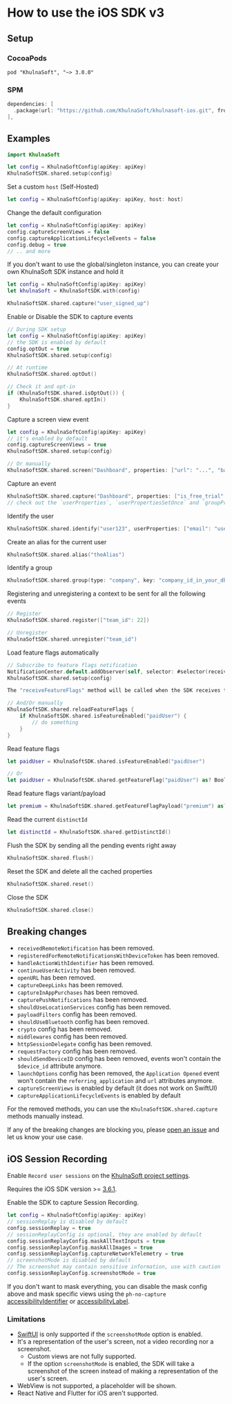 # How to use the iOS SDK v3

## Setup

### CocoaPods

```text
pod "KhulnaSoft", "~> 3.0.0"
```

### SPM

```swift
dependencies: [
  .package(url: "https://github.com/KhulnaSoft/khulnasoft-ios.git", from: "3.0.0")
],
```

## Examples

```swift
import KhulnaSoft

let config = KhulnaSoftConfig(apiKey: apiKey)
KhulnaSoftSDK.shared.setup(config)
```

Set a custom `host` (Self-Hosted)

```swift
let config = KhulnaSoftConfig(apiKey: apiKey, host: host)
```

Change the default configuration

```swift
let config = KhulnaSoftConfig(apiKey: apiKey)
config.captureScreenViews = false
config.captureApplicationLifecycleEvents = false
config.debug = true
// .. and more
```

If you don't want to use the global/singleton instance, you can create your own KhulnaSoft SDK instance
and hold it

```swift
let config = KhulnaSoftConfig(apiKey: apiKey)
let khulnaSoft = KhulnaSoftSDK.with(config)

KhulnaSoftSDK.shared.capture("user_signed_up")
```

Enable or Disable the SDK to capture events

```swift
// During SDK setup
let config = KhulnaSoftConfig(apiKey: apiKey)
// the SDK is enabled by default
config.optOut = true
KhulnaSoftSDK.shared.setup(config)

// At runtime
KhulnaSoftSDK.shared.optOut()

// Check it and opt-in
if (KhulnaSoftSDK.shared.isOptOut()) {
    KhulnaSoftSDK.shared.optIn()
}
```

Capture a screen view event

```swift
let config = KhulnaSoftConfig(apiKey: apiKey)
// it's enabled by default
config.captureScreenViews = true
KhulnaSoftSDK.shared.setup(config)

// Or manually
KhulnaSoftSDK.shared.screen("Dashboard", properties: ["url": "...", "background": "blue"])
```

Capture an event

```swift
KhulnaSoftSDK.shared.capture("Dashboard", properties: ["is_free_trial": true])
// check out the `userProperties`, `userPropertiesSetOnce` and `groupProperties` parameters.
```

Identify the user

```swift
KhulnaSoftSDK.shared.identify("user123", userProperties: ["email": "user@KhulnaSoftSDK.shared.com"])
```

Create an alias for the current user

```swift
KhulnaSoftSDK.shared.alias("theAlias")
```

Identify a group

```swift
KhulnaSoftSDK.shared.group(type: "company", key: "company_id_in_your_db", groupProperties: ["name": "Awesome Inc."])
```

Registering and unregistering a context to be sent for all the following events

```swift
// Register
KhulnaSoftSDK.shared.register(["team_id": 22])

// Unregister
KhulnaSoftSDK.shared.unregister("team_id")
```

Load feature flags automatically

```swift
// Subscribe to feature flags notification
NotificationCenter.default.addObserver(self, selector: #selector(receiveFeatureFlags), name: KhulnaSoftSDK.didReceiveFeatureFlags, object: nil)
KhulnaSoftSDK.shared.setup(config)

The "receiveFeatureFlags" method will be called when the SDK receives the feature flags from the server.

// And/Or manually
KhulnaSoftSDK.shared.reloadFeatureFlags {
    if KhulnaSoftSDK.shared.isFeatureEnabled("paidUser") {
        // do something
    }
}
```

Read feature flags

```swift
let paidUser = KhulnaSoftSDK.shared.isFeatureEnabled("paidUser")

// Or
let paidUser = KhulnaSoftSDK.shared.getFeatureFlag("paidUser") as? Bool
```

Read feature flags variant/payload

```swift
let premium = KhulnaSoftSDK.shared.getFeatureFlagPayload("premium") as? Bool
```

Read the current `distinctId`

```swift
let distinctId = KhulnaSoftSDK.shared.getDistinctId()
```

Flush the SDK by sending all the pending events right away

```swift
KhulnaSoftSDK.shared.flush()
```

Reset the SDK and delete all the cached properties

```swift
KhulnaSoftSDK.shared.reset()
```

Close the SDK

```swift
KhulnaSoftSDK.shared.close()
```

## Breaking changes

- `receivedRemoteNotification` has been removed.
- `registeredForRemoteNotificationsWithDeviceToken` has been removed.
- `handleActionWithIdentifier` has been removed.
- `continueUserActivity` has been removed.
- `openURL` has been removed.
- `captureDeepLinks` has been removed.
- `captureInAppPurchases` has been removed.
- `capturePushNotifications` has been removed.
- `shouldUseLocationServices` config has been removed.
- `payloadFilters` config has been removed.
- `shouldUseBluetooth` config has been removed.
- `crypto` config has been removed.
- `middlewares` config has been removed.
- `httpSessionDelegate` config has been removed.
- `requestFactory` config has been removed.
- `shouldSendDeviceID` config has been removed, events won't contain the `$device_id` attribute anymore.
- `launchOptions` config has been removed, the `Application Opened` event won't contain the `referring_application` and `url` attributes anymore.
- `captureScreenViews` is enabled by default (it does not work on SwiftUI)
- `captureApplicationLifecycleEvents` is enabled by default

For the removed methods, you can use the `KhulnaSoftSDK.shared.capture` methods manually instead.

If any of the breaking changes are blocking you, please [open an issue](https://github.com/KhulnaSoft/khulnasoft-ios/issues/new) and let us know your use case.

## iOS Session Recording

Enable `Record user sessions` on the [KhulnaSoft project settings](https://us.khulnasoft.com/settings/project-replay#replay).

Requires the iOS SDK version >= [3.6.1](https://github.com/KhulnaSoft/khulnasoft-ios/releases/).

Enable the SDK to capture Session Recording.

```swift
let config = KhulnaSoftConfig(apiKey: apiKey)
// sessionReplay is disabled by default
config.sessionReplay = true
// sessionReplayConfig is optional, they are enabled by default
config.sessionReplayConfig.maskAllTextInputs = true
config.sessionReplayConfig.maskAllImages = true
config.sessionReplayConfig.captureNetworkTelemetry = true
// screenshotMode is disabled by default
// The screenshot may contain sensitive information, use with caution
config.sessionReplayConfig.screenshotMode = true
```

If you don't want to mask everything, you can disable the mask config above and mask specific views using the `ph-no-capture` [accessibilityIdentifier](https://developer.apple.com/documentation/uikit/uiaccessibilityidentification/1623132-accessibilityidentifier) or [accessibilityLabel](https://developer.apple.com/documentation/uikit/uiaccessibilityelement/1619577-accessibilitylabel).

### Limitations

- [SwiftUI](https://developer.apple.com/xcode/swiftui/) is only supported if the `screenshotMode` option is enabled.
- It's a representation of the user's screen, not a video recording nor a screenshot.
  - Custom views are not fully supported.
  - If the option `screenshotMode` is enabled, the SDK will take a screenshot of the screen instead of making a representation of the user's screen.
- WebView is not supported, a placeholder will be shown.
- React Native and Flutter for iOS aren't supported.
